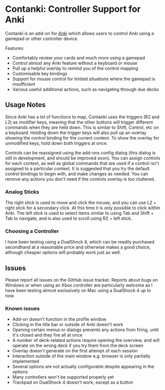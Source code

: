 # Contanki: Controller Support for Anki

Contanki is an add-on for [Anki](apps.ankiweb.com) which allows users to control Anki using a gamepad or other controller device.

Features:
 - Comfortably review your cards and much more using a gamepad
 - Control almost any Anki feature without a keyboard or mouse
 - Pull up a helpful overlay to remind you of the control mapping
 - Customisable key bindings
 - Support for mouse control for limited situations where the gamepad is insufficient
 - Various useful additional actions, such as navigating through due decks

## Usage Notes

Since Anki has a lot of functions to map, Contanki uses the triggers (R2 and L2) as modifier keys, meaning that the other buttons will trigger different commands when they are held down. This is similar to Shift, Control, etc on a keyboard. Holding down the trigger keys will also pull up an overlay showing the control binding for the current context. To show the overlay for unmodified keys, hold down both triggers at once. 

Controls can be reassigned using the add-ons config dialog (this dialog is still in development, and should be improved soon). You can assign controls for each context, as well as global commands that are used if a control isn't assigned to a particular context. It is suggested that you try the default control bindings to begin with, and make changes as needed. You can remove any actions you don't need if the controls overlay is too cluttered. 

### Analog Sticks
The right stick is used to move and click the mouse, and you can use L2 + right stick for a secondary click. At this time it is only possible to click within Anki. The left stick is used to select items similar to using Tab and Shift + Tab to navigate, and is also used to scroll using R2 + left stick.

### Choosing a Controller

I have been testing using a DualShock 4, which can be readily purchased secondhand at a reasonable price and otherwise makes a good choice, although cheaper options will probably work just as well.

## Issues
Please report all issues on the GitHub issue tracker. Reports about bugs on Windows or when using an Xbox controller are particularly welcome as I have been testing almost exclusively on Mac using a DualShock 4 up to now. 

### Known issues
 - Add-on doesn't function in the profile window
 - Clicking in the title bar or outside of Anki doesn't work 
 - Opening certain menus or dialogs prevents any actions from firing, until it's closed and they fire all at once
 - A number of deck-related actions require opening the overview, and will operate on the wrong deck if you try them from the deck screen
 - Overlay doesn't generate on the first attempt of each session
 - Interaction outside of the main window e.g. browser is only partially implemented
 - Several options are not actually configurable despite appearing in the options
 - Many controllers won't be supported properly yet
 - Trackpad on DualShock 4 doesn't work, except as a button
